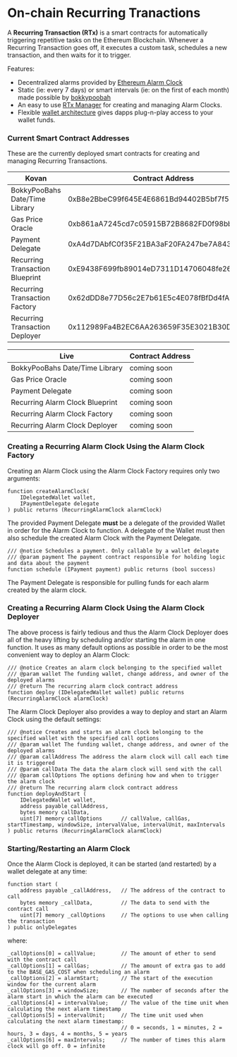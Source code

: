# On-chain Recurring Tranactions

A **Recurring Transaction (RTx)** is a smart contracts for automatically triggering repetitive tasks on the Ethereum Blockchain. Whenever a Recurring Transaction goes off, it executes a custom task, schedules a new transaction, and then waits for it to trigger. 

Features:

- Decentralized alarms provided by [Ethereum Alarm Clock](https://www.ethereum-alarm-clock.com/)
- Static (ie: every 7 days) or smart intervals (ie: on the first of each month) made possible by [bokkypoobah](https://github.com/bokkypoobah/BokkyPooBahsDateTimeLibrary)
- An easy to use [RTx Manager](https://everchain-project.github.io/recurring-alarm-clock/) for creating and managing Alarm Clocks.
- Flexible [wallet architecture](https://github.com/everchain-project/delegated-wallet) gives dapps plug-n-play access to your wallet funds.

### Current Smart Contract Addresses

These are the currently deployed smart contracts for creating and managing Recurring Transactions.

| Kovan | Contract Address |
| --- | --- |
| BokkyPooBahs Date/Time Library | 0xB8e2BbeC99f645E4E6861Bd94402B5bf7f53A45B |
| Gas Price Oracle | 0xb861aA7245cd7c05915B72B8682FD0f98bb54856 |
| Payment Delegate | 0xA4d7DAbfC0f35F21BA3aF20FA247be7A843E0439 |
| Recurring Transaction Blueprint | 0xE9438F699fb89014eD7311D14706048fe26da600 |
| Recurring Transaction Factory | 0x62dDD8e77D56c2E7b61E5c4E078fBfDd4fAfA459 |
| Recurring Transaction Deployer | 0x112989Fa4B2EC6AA263659F35E3021B30D8C51c9 |

| Live | Contract Address |
| --- | --- |
| BokkyPooBahs Date/Time Library | coming soon |
| Gas Price Oracle | coming soon |
| Payment Delegate | coming soon |
| Recurring Alarm Clock Blueprint | coming soon |
| Recurring Alarm Clock Factory | coming soon |
| Recurring Alarm Clock Deployer | coming soon |

### Creating a Recurring Alarm Clock Using the Alarm Clock Factory

Creating an Alarm Clock using the Alarm Clock Factory requires only two arguments:

```
function createAlarmClock(
    IDelegatedWallet wallet,
    IPaymentDelegate delegate
) public returns (RecurringAlarmClock alarmClock)
```

The provided Payment Delegate **must** be a delegate of the provided Wallet in order for the Alarm Clock to function. A delegate of the Wallet must then also schedule the created Alarm Clock with the Payment Delegate.

```
/// @notice Schedules a payment. Only callable by a wallet delegate
/// @param payment The payment contract responsible for holding logic and data about the payment
function schedule (IPayment payment) public returns (bool success)
```
The Payment Delegate is responsible for pulling funds for each alarm created by the alarm clock.

### Creating a Recurring Alarm Clock Using the Alarm Clock Deployer

The above process is fairly tedious and thus the Alarm Clock Deployer does all of the heavy lifting by scheduling and/or starting the alarm in one function. It uses as many default options as possible in order to be the most convenient way to deploy an Alarm Clock:

```
/// @notice Creates an alarm clock belonging to the specified wallet
/// @param wallet The funding wallet, change address, and owner of the deployed alarms
/// @return The recurring alarm clock contract address
function deploy (IDelegatedWallet wallet) public returns (RecurringAlarmClock alarmClock)
```

The Alarm Clock Deployer also provides a way to deploy and start an Alarm Clock using the default settings:

```
/// @notice Creates and starts an alarm clock belonging to the specified wallet with the specified call options
/// @param wallet The funding wallet, change address, and owner of the deployed alarms
/// @param callAddress The address the alarm clock will call each time it is triggered
/// @param callData The data the alarm clock will send with the call
/// @param callOptions The options defining how and when to trigger the alarm clock
/// @return The recurring alarm clock contract address
function deployAndStart (
    IDelegatedWallet wallet,
    address payable callAddress,
    bytes memory callData,
    uint[7] memory callOptions      // callValue, callGas, startTimestamp, windowSize, intervalValue, intervalUnit, maxIntervals
) public returns (RecurringAlarmClock alarmClock)
```

### Starting/Restarting an Alarm Clock

Once the Alarm Clock is deployed, it can be started (and restarted) by a wallet delegate at any time:

```
function start (
    address payable _callAddress,   // The address of the contract to call
    bytes memory _callData,         // The data to send with the contract call
    uint[7] memory _callOptions     // The options to use when calling the transaction
) public onlyDelegates
```

where:

```
_callOptions[0] = callValue;        // The amount of ether to send with the contract call
_callOptions[1] = callGas;          // The amount of extra gas to add to the BASE_GAS_COST when scheduling an alarm
_callOptions[2] = alarmStart;       // The start of the execution window for the current alarm
_callOptions[3] = windowSize;       // The number of seconds after the alarm start in which the alarm can be executed
_callOptions[4] = intervalValue;    // The value of the time unit when calculating the next alarm timestamp
_callOptions[5] = intervalUnit;     // The time unit used when calculating the next alarm timestamp: 
                                    // 0 = seconds, 1 = minutes, 2 = hours, 3 = days, 4 = months, 5 = years
_callOptions[6] = maxIntervals;     // The number of times this alarm clock will go off. 0 = infinite
```
